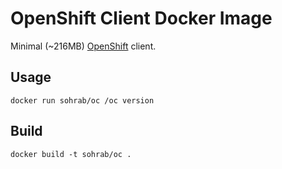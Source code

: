 OpenShift Client Docker Image
===

Minimal (~216MB) [OpenShift](https://www.openshift.org/) client.

Usage
---

```
docker run sohrab/oc /oc version
```

Build
---

```
docker build -t sohrab/oc .
```
